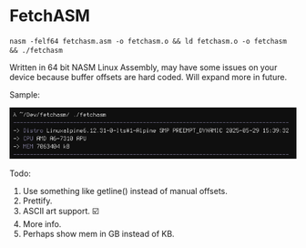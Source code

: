 # FetchASM
```
nasm -felf64 fetchasm.asm -o fetchasm.o && ld fetchasm.o -o fetchasm && ./fetchasm
```
Written in 64 bit NASM Linux Assembly, may have some issues on your device because buffer offsets are hard coded.
Will expand more in future.

Sample:


![alt text](https://raw.githubusercontent.com/TripleRestriction/FetchASM/refs/heads/main/sample.png)



Todo:
1) Use something like getline() instead of manual offsets.
2) Prettify.
3) ASCII art support. ☑️
4) More info.
5) Perhaps show mem in GB instead of KB.
